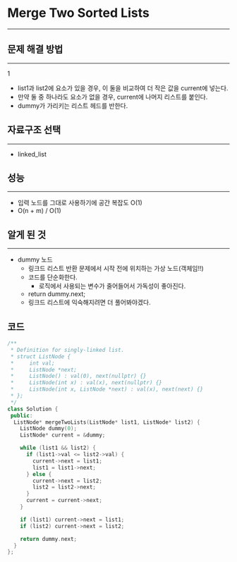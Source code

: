 # Merge Two Sorted Lists
---
## 문제 해결 방법
---
1
* list1과 list2에 요소가 있을 경우, 이 둘을 비교하여 더 작은 값을 current에 넣는다.
* 만약 둘 중 하나라도 요소가 없을 경우, current에 나머지 리스트를 붙인다.
* dummy가 가리키는 리스트 헤드를 반한다.
## 자료구조 선택
---
* linked_list
## 성능
---
* 입력 노드를 그대로 사용하기에 공간 복잡도 O(1)
* O(n + m) / O(1)
## 알게 된 것
---
* dummy 노드
  * 링크드 리스트 반환 문제에서 시작 전에 위치하는 가상 노드(객체임!!)
  * 코드를 단순화한다.
    * 로직에서 사용되는 변수가 줄어들어서 가독성이 좋아진다.
  * return dummy.next;
  * 링크드 리스트에 익숙해지려면 더 풀어봐야겠다.
## 코드
```cpp
/**
 * Definition for singly-linked list.
 * struct ListNode {
 *     int val;
 *     ListNode *next;
 *     ListNode() : val(0), next(nullptr) {}
 *     ListNode(int x) : val(x), next(nullptr) {}
 *     ListNode(int x, ListNode *next) : val(x), next(next) {}
 * };
 */
class Solution {
 public:
  ListNode* mergeTwoLists(ListNode* list1, ListNode* list2) {
    ListNode dummy(0);
    ListNode* current = &dummy;

    while (list1 && list2) {
      if (list1->val <= list2->val) {
        current->next = list1;
        list1 = list1->next;
      } else {
        current->next = list2;
        list2 = list2->next;
      }
      current = current->next;
    }

    if (list1) current->next = list1;
    if (list2) current->next = list2;

    return dummy.next;
  }
};
```